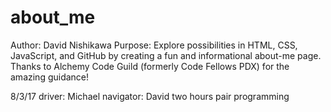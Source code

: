 # about_me

Author: David Nishikawa
Purpose:
    Explore possibilities in HTML, CSS, JavaScript, and GitHub by creating a fun and informational about-me page. Thanks to Alchemy Code Guild (formerly Code Fellows PDX) for the amazing guidance!



8/3/17
driver: Michael
navigator: David
two hours pair programming

